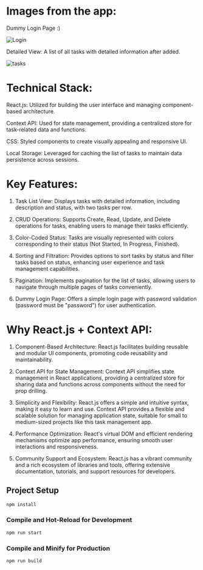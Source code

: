 # Images from the app:

Dummy Login Page :)

![Login](https://res.cloudinary.com/dzxbbqq4l/image/upload/v1710179960/tms-login_ujfoun.png)

Detailed View: A list of all tasks with detailed information after added.

![tasks](https://res.cloudinary.com/dzxbbqq4l/image/upload/v1710179960/tms-app_bjipoa.png)

# Technical Stack:

React.js: Utilized for building the user interface and managing component-based architecture.

Context API: Used for state management, providing a centralized store for task-related data and functions.

CSS: Styled components to create visually appealing and responsive UI.

Local Storage: Leveraged for caching the list of tasks to maintain data persistence across sessions.

# Key Features:

1. Task List View: Displays tasks with detailed information, including description and status, with two tasks per row.

2. CRUD Operations: Supports Create, Read, Update, and Delete operations for tasks, enabling users to manage their tasks efficiently.

3. Color-Coded Status: Tasks are visually represented with colors corresponding to their status (Not Started, In Progress, Finished).

4. Sorting and Filtration: Provides options to sort tasks by status and filter tasks based on status, enhancing user experience and task management capabilities.

5. Pagination: Implements pagination for the list of tasks, allowing users to navigate through multiple pages of tasks conveniently.

6. Dummy Login Page: Offers a simple login page with password validation (password must be "password") for user authentication.

# Why React.js + Context API:

1. Component-Based Architecture: React.js facilitates building reusable and modular UI components, promoting code reusability and maintainability.

2. Context API for State Management: Context API simplifies state management in React applications, providing a centralized store for sharing data and functions across components without the need for prop drilling.

3. Simplicity and Flexibility: React.js offers a simple and intuitive syntax, making it easy to learn and use. Context API provides a flexible and scalable solution for managing application state, suitable for small to medium-sized projects like this task management app.

4. Performance Optimization: React's virtual DOM and efficient rendering mechanisms optimize app performance, ensuring smooth user interactions and responsiveness.

5. Community Support and Ecosystem: React.js has a vibrant community and a rich ecosystem of libraries and tools, offering extensive documentation, tutorials, and support resources for developers.

## Project Setup

```sh
npm install
```

### Compile and Hot-Reload for Development

```sh
npm run start
```

### Compile and Minify for Production

```sh
npm run build
```
